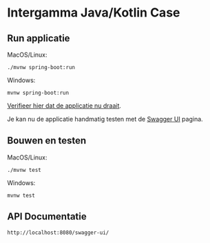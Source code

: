 # Intergamma Java/Kotlin Case 

## Run applicatie

MacOS/Linux:
```
./mvnw spring-boot:run
```

Windows:
```
mvnw spring-boot:run
```
[Verifieer hier dat de applicatie nu draait](http://localhost:8080/hello?name=Arthur-en-Frank).

Je kan nu de applicatie handmatig testen met de [Swagger UI](http://localhost:8080/swagger-ui/) pagina.

## Bouwen en testen

MacOS/Linux:
```
./mvnw test
```

Windows:
```
mvnw test
```

## API Documentatie
```
http://localhost:8080/swagger-ui/
```
